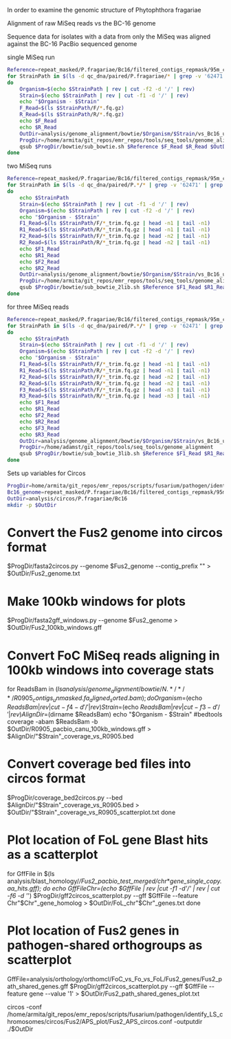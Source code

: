 In order to examine the genomic structure of Phytophthora fragariae

Alignment of raw MiSeq reads vs the BC-16 genome

Sequence data for isolates with a data from only the MiSeq was aligned against the BC-16 PacBio sequenced genome

single MiSeq run

```bash
Reference=repeat_masked/P.fragariae/Bc16/filtered_contigs_repmask/95m_contigs_unmasked.fa
for StrainPath in $(ls -d qc_dna/paired/P.fragariae/* | grep -v '62471' | grep -v 'Bc16' | grep -v 'Nov71' | grep -v 'Bc1' | grep -v 'Nov9')
do
    Organism=$(echo $StrainPath | rev | cut -f2 -d '/' | rev)
    Strain=$(echo $StrainPath | rev | cut -f1 -d '/' | rev)
    echo "$Organism - $Strain"
    F_Read=$(ls $StrainPath/F/*.fq.gz)
    R_Read=$(ls $StrainPath/R/*.fq.gz)
    echo $F_Read
    echo $R_Read
    OutDir=analysis/genome_alignment/bowtie/$Organism/$Strain/vs_Bc16_unmasked_max1200
    ProgDir=/home/armita/git_repos/emr_repos/tools/seq_tools/genome_alignment
    qsub $ProgDir/bowtie/sub_bowtie.sh $Reference $F_Read $R_Read $OutDir $Strain
done
```

two MiSeq runs

```bash
Reference=repeat_masked/P.fragariae/Bc16/filtered_contigs_repmask/95m_contigs_unmasked.fa
for StrainPath in $(ls -d qc_dna/paired/P.*/* | grep -v '62471' | grep -v 'Bc16' | grep -v 'SCRP245_v2' | grep -v 'ONT3' | grep -v 'A4' | grep -v 'Bc23' | grep -v 'Nov27' | grep -v 'Nov5' | grep -v 'Nov77' | grep -v 'Bc1' | grep -v 'Nov9')
do
    echo $StrainPath
    Strain=$(echo $StrainPath | rev | cut -f1 -d '/' | rev)
    Organism=$(echo $StrainPath | rev | cut -f2 -d '/' | rev)
    echo "$Organism - $Strain"
    F1_Read=$(ls $StrainPath/F/*_trim.fq.gz | head -n1 | tail -n1)
    R1_Read=$(ls $StrainPath/R/*_trim.fq.gz | head -n1 | tail -n1)
    F2_Read=$(ls $StrainPath/F/*_trim.fq.gz | head -n2 | tail -n1)
    R2_Read=$(ls $StrainPath/R/*_trim.fq.gz | head -n2 | tail -n1)
    echo $F1_Read
    echo $R1_Read
    echo $F2_Read
    echo $R2_Read
    OutDir=analysis/genome_alignment/bowtie/$Organism/$Strain/vs_Bc16_unmasked_max1200
    ProgDir=/home/armita/git_repos/emr_repos/tools/seq_tools/genome_alignment
    qsub $ProgDir/bowtie/sub_bowtie_2lib.sh $Reference $F1_Read $R1_Read $F2_Read $R2_Read $OutDir $Strain
done
```

for three MiSeq reads

```bash
Reference=repeat_masked/P.fragariae/Bc16/filtered_contigs_repmask/95m_contigs_unmasked.fa
for StrainPath in $(ls -d qc_dna/paired/P.*/* | grep -v '62471' | grep -v 'Bc16' | grep -v 'SCRP245_v2' | grep -v 'ONT3' | grep -v 'A4' | grep -v 'Bc23' | grep -v 'Nov27' | grep -v 'Nov5' | grep -v 'Nov77' | grep -v 'Nov71')
do
    echo $StrainPath
    Strain=$(echo $StrainPath | rev | cut -f1 -d '/' | rev)
    Organism=$(echo $StrainPath | rev | cut -f2 -d '/' | rev)
    echo "$Organism - $Strain"
    F1_Read=$(ls $StrainPath/F/*_trim.fq.gz | head -n1 | tail -n1)
    R1_Read=$(ls $StrainPath/R/*_trim.fq.gz | head -n1 | tail -n1)
    F2_Read=$(ls $StrainPath/F/*_trim.fq.gz | head -n2 | tail -n1)
    R2_Read=$(ls $StrainPath/R/*_trim.fq.gz | head -n2 | tail -n1)
    F3_Read=$(ls $StrainPath/F/*_trim.fq.gz | head -n3 | tail -n1)
    R3_Read=$(ls $StrainPath/R/*_trim.fq.gz | head -n3 | tail -n1)
    echo $F1_Read
    echo $R1_Read
    echo $F2_Read
    echo $R2_Read
    echo $F3_Read
    echo $R3_Read
    OutDir=analysis/genome_alignment/bowtie/$Organism/$Strain/vs_Bc16_unmasked_max1200
    ProgDir=/home/adamst/git_repos/tools/seq_tools/genome_alignment
    qsub $ProgDir/bowtie/sub_bowtie_3lib.sh $Reference $F1_Read $R1_Read $F2_Read $R2_Read $F3_Read $R3_Read $OutDir $Strain
done
```

Sets up variables for Circos

```bash
ProgDir=home/armita/git_repos/emr_repos/scripts/fusarium/pathogen/identify_LS_chromosomes/circos
Bc16_genome=repeat_masked/P.fragariae/Bc16/filtered_contigs_repmask/95m_contigs_unmasked.fa
OutDir=analysis/circos/P.fragariae/Bc16
mkdir -p $OutDir
```



# Convert the Fus2 genome into circos format
$ProgDir/fasta2circos.py --genome $Fus2_genome --contig_prefix "" > $OutDir/Fus2_genome.txt

# Make 100kb windows for plots
$ProgDir/fasta2gff_windows.py --genome $Fus2_genome > $OutDir/Fus2_100kb_windows.gff

# Convert FoC MiSeq reads aligning in 100kb windows into coverage stats
for ReadsBam in $(ls analysis/genome_alignment/bowtie/N.*/*/*/R0905_contigs_unmasked.fa_aligned_sorted.bam); do
Organism=$(echo $ReadsBam | rev | cut -f4 -d '/' | rev)
Strain=$(echo $ReadsBam | rev | cut -f3 -d '/' | rev)
AlignDir=$(dirname $ReadsBam)
echo "$Organism - $Strain"
#bedtools coverage -abam $ReadsBam -b $OutDir/R0905_pacbio_canu_100kb_windows.gff > $AlignDir/"$Strain"_coverage_vs_R0905.bed

# Convert coverage bed files into circos format
$ProgDir/coverage_bed2circos.py --bed $AlignDir/"$Strain"_coverage_vs_R0905.bed > $OutDir/"$Strain"_coverage_vs_R0905_scatterplot.txt
done

# Plot location of FoL gene Blast hits as a scatterplot
for GffFile in $(ls analysis/blast_homology/*/Fus2_pacbio_test_merged/*_chr_*_gene_single_copy.aa_hits.gff); do
echo $GffFile
Chr=$(echo $GffFile | rev |cut -f1 -d'/' | rev | cut -f6 -d '_')
$ProgDir/gff2circos_scatterplot.py --gff $GffFile --feature Chr"$Chr"_gene_homolog > $OutDir/FoL_chr"$Chr"_genes.txt
done

# Plot location of Fus2 genes in pathogen-shared orthogroups as scatterplot
GffFile=analysis/orthology/orthomcl/FoC_vs_Fo_vs_FoL/Fus2_genes/Fus2_path_shared_genes.gff
$ProgDir/gff2circos_scatterplot.py --gff $GffFile --feature gene --value '1' > $OutDir/Fus2_path_shared_genes_plot.txt

circos -conf /home/armita/git_repos/emr_repos/scripts/fusarium/pathogen/identify_LS_chromosomes/circos/Fus2/APS_plot/Fus2_APS_circos.conf -outputdir ./$OutDir
```
